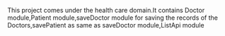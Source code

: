 This project comes under the health care domain.It contains Doctor module,Patient module,saveDoctor module for saving the records of the Doctors,savePatient as same as saveDoctor module,ListApi module
